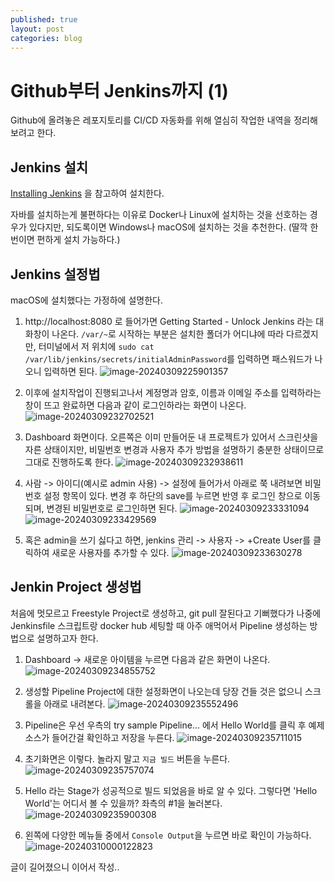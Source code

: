 ```yaml
---
published: true
layout: post
categories: blog
---
```


# Github부터 Jenkins까지 (1)
Github에 올려놓은 레포지토리를 CI/CD 자동화를 위해 열심히 작업한 내역을 정리해보려고 한다.

## Jenkins 설치
[Installing Jenkins](https://www.jenkins.io/doc/book/installing/) 을 참고하여 설치한다.

자바를 설치하는게 불편하다는 이유로 Docker나 Linux에 설치하는 것을 선호하는 경우가 있다지만, 되도록이면 Windows나 macOS에 설치하는 것을 추천한다. (딸깍 한번이면 편하게 설치 가능하다.)

## Jenkins 설정법

macOS에 설치했다는 가정하에 설명한다.

1. http://localhost:8080 로 들어가면 Getting Started - Unlock Jenkins 라는 대화창이 나온다. `/var/~`로 시작하는 부분은 설치한 폴더가 어디냐에 따라 다르겠지만, 터미널에서 저 위치에 `sudo cat /var/lib/jenkins/secrets/initialAdminPassword`를 입력하면 패스워드가 나오니 입력하면 된다.
   ![image-20240309225901357](https://github.com/arumlee/arumlee.github.io/blob/main/_posts/2024-03-08-CICD-%EA%B5%AC%EC%B6%95-1/image-20240309225901357.png?raw=true)

2. 이후에 설치작업이 진행되고나서 계정명과 암호, 이름과 이메일 주소를 입력하라는 창이 뜨고 완료하면 다음과 같이 로그인하라는 화면이 나온다.
   ![image-20240309232702521](https://github.com/arumlee/arumlee.github.io/blob/main/_posts/2024-03-08-CICD-%EA%B5%AC%EC%B6%95-1/image-20240309232702521.png?raw=true)
   
3. Dashboard 화면이다. 오른쪽은 이미 만들어둔 내 프로젝트가 있어서 스크린샷을 자른 상태이지만, 비밀번호 변경과 사용자 추가 방법을 설명하기 충분한 상태이므로 그대로 진행하도록 한다.
       ![image-20240309232938611](https://github.com/arumlee/arumlee.github.io/blob/main/_posts/2024-03-08-CICD-%EA%B5%AC%EC%B6%95-1/image-20240309232938611.png?raw=true)

4. 사람 -> 아이디(예시로 admin 사용) -> 설정에 들어가서 아래로 쭉 내려보면 비밀번호 설정 항목이 있다.
   변경 후 하단의 save를 누르면 반영 후 로그인 창으로 이동되며, 변경된 비밀번호로 로그인하면 된다.
   ![image-20240309233331094](https://github.com/arumlee/arumlee.github.io/blob/main/_posts/2024-03-08-CICD-%EA%B5%AC%EC%B6%95-1/image-20240309233331094.png?raw=true)
   ![image-20240309233429569](https://github.com/arumlee/arumlee.github.io/blob/main/_posts/2024-03-08-CICD-%EA%B5%AC%EC%B6%95-1/image-20240309233429569.png?raw=true)
   
5. 혹은 admin을 쓰기 싫다고 하면, jenkins 관리 -> 사용자 -> +Create User를 클릭하여 새로운 사용자를 추가할 수 있다.
     ![image-20240309233630278](https://github.com/arumlee/arumlee.github.io/blob/main/_posts/2024-03-08-CICD-%EA%B5%AC%EC%B6%95-1/image-20240309233630278.png?raw=true)

## Jenkin Project 생성법
처음에 멋모르고 Freestyle Project로 생성하고, git pull 잘된다고 기뻐했다가 나중에 Jenkinsfile 스크립트랑 docker hub 세팅할 때 아주 애먹어서 Pipeline 생성하는 방법으로 설명하고자 한다.

1. Dashboard -> 새로운 아이템을 누르면 다음과 같은 화면이 나온다.
   ![image-20240309234855752](https://github.com/arumlee/arumlee.github.io/blob/main/_posts/2024-03-08-CICD-%EA%B5%AC%EC%B6%95-1/image-20240309234855752.png?raw=true)

2. 생성할 Pipeline Project에 대한 설정화면이 나오는데 당장 건들 것은 없으니 스크롤을 아래로 내려본다.
   ![image-20240309235552496](https://github.com/arumlee/arumlee.github.io/blob/main/_posts/2024-03-08-CICD-%EA%B5%AC%EC%B6%95-1/image-20240309235552496.png?raw=true)

3. Pipeline은 우선 우측의 try sample Pipeline... 에서 Hello World를 클릭 후 예제 소스가 들어간걸 확인하고 저장을 누른다.
   ![image-20240309235711015](https://github.com/arumlee/arumlee.github.io/blob/main/_posts/2024-03-08-CICD-%EA%B5%AC%EC%B6%95-1/image-20240309235711015.png?raw=true)

4. 초기화면은 이렇다. 놀라지 말고 `지금 빌드` 버튼을 누른다.
   ![image-20240309235757074](https://github.com/arumlee/arumlee.github.io/blob/main/_posts/2024-03-08-CICD-%EA%B5%AC%EC%B6%95-1/image-20240309235757074.png?raw=true)

5. Hello 라는 Stage가 성공적으로 빌드 되었음을 바로 알 수 있다. 그렇다면 'Hello World'는 어디서 볼 수 있을까? 좌측의 #1을 눌러본다.
   ![image-20240309235900308](https://github.com/arumlee/arumlee.github.io/blob/main/_posts/2024-03-08-CICD-%EA%B5%AC%EC%B6%95-1/image-20240309235900308.png?raw=true)

6. 왼쪽에 다양한 메뉴들 중에서 `Console Output`을 누르면 바로 확인이 가능하다.
   ![image-20240310000122823](https://github.com/arumlee/arumlee.github.io/blob/main/_posts/2024-03-08-CICD-%EA%B5%AC%EC%B6%95-1/image-20240310000122823.png?raw=true)
   

글이 길어졌으니 이어서 작성..